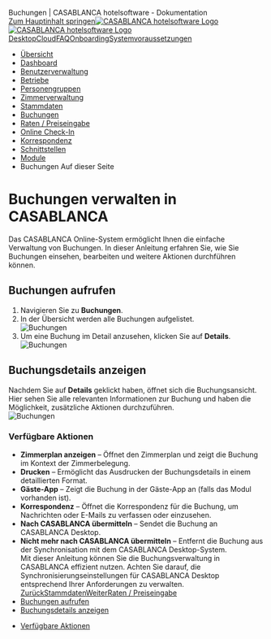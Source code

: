 Buchungen | CASABLANCA hotelsoftware - Dokumentation  
[Zum Hauptinhalt springen](https://docs.casablanca.at/cloud/bookings/#__docusaurus_skipToContent_fallback)[![CASABLANCA hotelsoftware Logo](https://docs.casablanca.at/img/logo.png) ![CASABLANCA hotelsoftware Logo](https://docs.casablanca.at/img/Casablanca_LOGO_2022_neg.png)](https://docs.casablanca.at/) [Desktop](https://docs.casablanca.at/desktop/desktop/)[Cloud](https://docs.casablanca.at/cloud/cloud_systems/)[FAQ](https://docs.casablanca.at/faq)[Onboarding](https://docs.casablanca.at/onboarding/fiscalization)[Systemvoraussetzungen](https://docs.casablanca.at/system_requirements)  
* [Übersicht](https://docs.casablanca.at/cloud/cloud_systems/)
* [Dashboard](https://docs.casablanca.at/cloud/dashboard/)
* [Benutzerverwaltung](https://docs.casablanca.at/cloud/user_management/)
* [Betriebe](https://docs.casablanca.at/cloud/company/)
* [Personengruppen](https://docs.casablanca.at/cloud/person_groups/)
* [Zimmerverwaltung](https://docs.casablanca.at/cloud/rooms/)
* [Stammdaten](https://docs.casablanca.at/cloud/main_data/)
* [Buchungen](https://docs.casablanca.at/cloud/bookings/)
* [Raten / Preiseingabe](https://docs.casablanca.at/cloud/raten/)
* [Online Check-In](https://docs.casablanca.at/cloud/online_checkin/)
* [Korrespondenz](https://docs.casablanca.at/cloud/online_corr/)
* [Schnittstellen](https://docs.casablanca.at/cloud/interfaces/)
* [Module](https://docs.casablanca.at/cloud/module/)  
* Buchungen
Auf dieser Seite

# Buchungen verwalten in CASABLANCA  
Das CASABLANCA Online-System ermöglicht Ihnen die einfache Verwaltung von Buchungen. In dieser Anleitung erfahren Sie, wie Sie Buchungen einsehen, bearbeiten und weitere Aktionen durchführen können.

## Buchungen aufrufen[](https://docs.casablanca.at/cloud/bookings/#buchungen-aufrufen "Direkter Link zu Buchungen aufrufen")  
1. Navigieren Sie zu **Buchungen**.
2. In der Übersicht werden alle Buchungen aufgelistet.  
![Buchungen](https://docs.casablanca.at/assets/images/buchungen-361103d14fbe7c73979e71cbe987f4a3.png "Buchungen")  
3. Um eine Buchung im Detail anzusehen, klicken Sie auf **Details**.  
![Buchungen](https://docs.casablanca.at/assets/images/buchungen_details-4530c4a2e0424d937662890f374e0041.png "Buchungen")

## Buchungsdetails anzeigen[](https://docs.casablanca.at/cloud/bookings/#buchungsdetails-anzeigen "Direkter Link zu Buchungsdetails anzeigen")  
Nachdem Sie auf **Details** geklickt haben, öffnet sich die Buchungsansicht. Hier sehen Sie alle relevanten Informationen zur Buchung und haben die Möglichkeit, zusätzliche Aktionen durchzuführen.  
![Buchungen](https://docs.casablanca.at/assets/images/buchung-9d95a2b5c409791d003ec831b57895a8.png "Buchungen")

### Verfügbare Aktionen[](https://docs.casablanca.at/cloud/bookings/#verfügbare-aktionen "Direkter Link zu Verfügbare Aktionen")  
* **Zimmerplan anzeigen** – Öffnet den Zimmerplan und zeigt die Buchung im Kontext der Zimmerbelegung.
* **Drucken** – Ermöglicht das Ausdrucken der Buchungsdetails in einem detaillierten Format.
* **Gäste-App** – Zeigt die Buchung in der Gäste-App an (falls das Modul vorhanden ist).
* **Korrespondenz** – Öffnet die Korrespondenz für die Buchung, um Nachrichten oder E-Mails zu verfassen oder einzusehen.
* **Nach CASABLANCA übermitteln** – Sendet die Buchung an CASABLANCA Desktop.
* **Nicht mehr nach CASABLANCA übermitteln** – Entfernt die Buchung aus der Synchronisation mit dem CASABLANCA Desktop-System.  
Mit dieser Anleitung können Sie die Buchungsverwaltung in CASABLANCA effizient nutzen. Achten Sie darauf, die Synchronisierungseinstellungen für CASABLANCA Desktop entsprechend Ihrer Anforderungen zu verwalten.  
[ZurückStammdaten](https://docs.casablanca.at/cloud/main_data/)[WeiterRaten / Preiseingabe](https://docs.casablanca.at/cloud/raten/)  
* [Buchungen aufrufen](https://docs.casablanca.at/cloud/bookings/#buchungen-aufrufen)
* [Buchungsdetails anzeigen](https://docs.casablanca.at/cloud/bookings/#buchungsdetails-anzeigen)
+ [Verfügbare Aktionen](https://docs.casablanca.at/cloud/bookings/#verfügbare-aktionen)